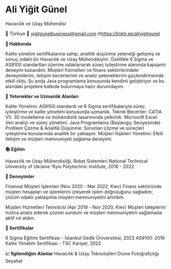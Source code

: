 # Ali Yiğit Günel
Havacılık ve Uzay Mühendisi 

📍 Türkiye
📧 yigitgunelbusiness@gmail.com
🌐https://linktr.ee/aliyigitgunel

**🌟 Hakkımda**

Kalite yönetim sertifikalarına sahip, analitik düşünme yeteneği gelişmiş ve sonuç odaklı bir Havacılık ve Uzay Mühendisiyim. Özellikle 6 Sigma ve AS9100 standartları üzerine odaklanarak süreç iyileştirme alanında kapsamlı deneyim kazandım. Müşteri hizmetleri ve finans sektörlerindeki deneyimlerim, iletişim becerilerimi ve analiz yeteneklerimi güçlendirmemde etkili oldu. Şu anda Java programlama konusunda kendimi geliştiriyor ve bu alandaki projelere katkıda bulunmaya hazır durumdayım.

**🎯 Yetenekler ve Uzmanlık Alanları**

Kalite Yönetimi: AS9100 standardı ve 6 Sigma sertifikalarıyla süreç iyileştirme ve kalite yönetimi konusunda uzmanlık.
Teknik Beceriler:
CATIA V5: 3D modelleme ve mühendislik tasarımında yetkinlik.
Microsoft Excel: Veri analizi ve süreç yönetimi.
Java Programlama (Başlangıç Seviyesinde)
Problem Çözme & Analitik Düşünme: Sorunları çözme ve süreçleri iyileştirme konularında analitik bir yaklaşım.
Müşteri İlişkileri Yönetimi: Etkili iletişim ve müşteri memnuniyeti sağlama deneyimi.

**📚 Eğitim**

Havacılık ve Uzay Mühendisliği, Roket Sistemleri
National Technical University of Ukraine 'Kyiv Polytechnic Institute, 2018 - 2022

**💼 Deneyimler**

Finansal Müşteri İşlemleri (Nov 2020 - Mar 2022, Kiev)
Finans sektöründe müşteri hesapları ve işlemlerini izleyerek işlem doğruluğunu sağladım; çözüm odaklı yaklaşımla müşteri memnuniyetini artırdım.

Müşteri Hizmetleri Temsilcisi (Apr 2019 - Nov 2020, Kiev)
Müşteri taleplerini hızlıca analiz ederek çözüm sundum ve müşteri memnuniyetini sağlamada aktif rol aldım.

**📜 Sertifikalar**

6 Sigma Eğitimi Sertifikası - İstanbul Gedik Üniversitesi, 2023
AS9100: 2016 Kalite Yönetim Sertifikası - TSC Kariyer, 2022


**📈 İlgilendiğim Alanlar**
Havacılık & Uzay Teknolojileri
Drone Fotoğrafçılığı
Seyahat
